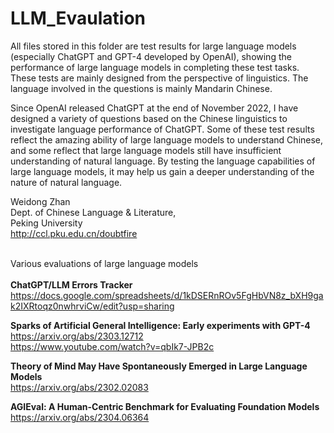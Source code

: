 # LLM_Evaulation

All files stored in this folder are test results for large language models (especially ChatGPT and GPT-4 developed by OpenAI), showing the performance of large language models in completing these test tasks. These tests are mainly designed from the perspective of linguistics. The language involved in the questions is mainly Mandarin Chinese.

Since OpenAI released ChatGPT at the end of November 2022, I have designed a variety of questions based on the Chinese linguistics to investigate language performance of ChatGPT. Some of these test results reflect the amazing ability of large language models to understand Chinese, and some reflect that large language models still have insufficient understanding of natural language. By testing the language capabilities of large language models, it may help us gain a deeper understanding of the nature of natural language.

Weidong Zhan<br>
Dept. of Chinese Language & Literature,<br>
Peking University<br>
http://ccl.pku.edu.cn/doubtfire<br><br>

Various evaluations of large language models<br><br>
<b>ChatGPT/LLM Errors Tracker</b><br>
https://docs.google.com/spreadsheets/d/1kDSERnROv5FgHbVN8z_bXH9gak2IXRtoqz0nwhrviCw/edit?usp=sharing

<b>Sparks of Artificial General Intelligence: Early experiments with GPT-4</b>
https://arxiv.org/abs/2303.12712<br>
https://www.youtube.com/watch?v=qbIk7-JPB2c

<b>Theory of Mind May Have Spontaneously Emerged in Large Language Models</b><br>
https://arxiv.org/abs/2302.02083<br>

<b>AGIEval: A Human-Centric Benchmark for Evaluating Foundation Models</b><br> 
https://arxiv.org/abs/2304.06364
